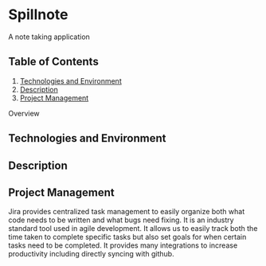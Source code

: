# Spillnote

A note taking application

## Table of Contents

1. [Technologies and Environment](#Technologies-and-Environment)
2. [Description](#description)
3. [Project Management](#project-management)

Overview

## Technologies and Environment

## Description

## Project Management

Jira provides centralized task management to easily organize both what code needs to be written and what bugs need fixing. It is an industry standard tool used in agile development. It allows us to easily track both the time taken to complete specific tasks but also set goals for when certain tasks need to be completed. It provides many integrations to increase productivity including directly syncing with github.
